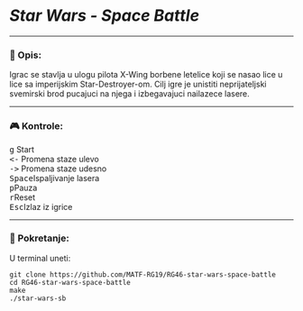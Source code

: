 # _Star Wars - Space Battle_
___
### :memo: Opis:
Igrac se stavlja u ulogu pilota X-Wing borbene letelice koji se nasao lice u lice sa imperijskim Star-Destroyer-om.
Cilj igre je unistiti neprijateljski svemirski brod pucajuci na njega i izbegavajuci nailazece lasere.
___
### :video_game: Kontrole:
<kbd>g</kbd> Start<br>
<kbd><-</kbd> Promena staze ulevo<br>
<kbd>-></kbd> Promena staze udesno<br>
<kbd>Space</kbd>Ispaljivanje lasera<br>
<kbd>p</kbd>Pauza<br>
<kbd>r</kbd>Reset<br>
<kbd>Esc</kbd>Izlaz iz igrice<br>
___
### :wrench: Pokretanje:
U terminal uneti:
```shell
git clone https://github.com/MATF-RG19/RG46-star-wars-space-battle
cd RG46-star-wars-space-battle
make
./star-wars-sb
```